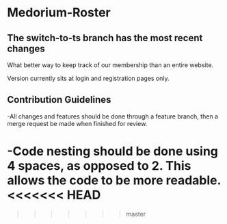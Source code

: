 # Medorium-Roster

## The switch-to-ts branch has the most recent changes

What better way to keep track of our membership than an entire website. 

Version currently sits at login and registration pages only.

## Contribution Guidelines

-All changes and features should be done through a feature branch, then a merge request be made when finished for review. 

-Code nesting should be done using 4 spaces, as opposed to 2. This allows the code to be more readable. 
<<<<<<< HEAD
=======


>>>>>>> master
